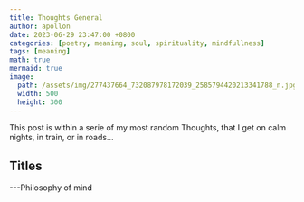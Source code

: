 ```yaml
---
title: Thoughts General
author: apollon
date: 2023-06-29 23:47:00 +0800
categories: [poetry, meaning, soul, spirituality, mindfullness]
tags: [meaning]
math: true
mermaid: true
image:
  path: /assets/img/277437664_732087978172039_2585794420213341788_n.jpg
  width: 500
  height: 300
---
```


This post is within a serie of my most random Thoughts, that I get on calm nights, in train, or in roads...
## Titles
---Philosophy of mind
# 

